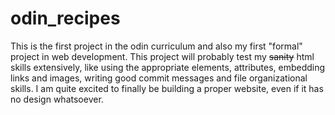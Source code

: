 # odin_recipes
This is the first project in the odin curriculum and also my first "formal" project in web development. This project will probably test my <del>sanity</del> html skills extensively, like using the appropriate elements, attributes, embedding links and images, writing good commit messages and file organizational skills.
I am quite excited to finally be building a proper website, even if it has no design whatsoever.